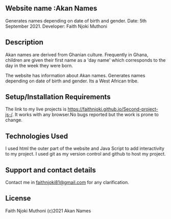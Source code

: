 ## Website name :Akan Names
Generates names depending on date of birth and gender.
Date: 5th September 2021. Developer: Faith Njoki Muthoni

## Description
Akan names are derived from Ghanian culture. Frequently in Ghana, children are given their first name as a 'day name' which corresponds to the day in the week they were born.


The website has information about Akan names. Generates names depending on date of birth and gender. Its a  West African tribe.

## Setup/Installation Requirements
The link to my live projects is https://faithnjoki.github.io/Second-project-js-/. It works with any browser.No bugs reported but the work is prone to change.

## Technologies Used
I used html the outer part of the website and Java Script to add interactivity to my project. I used git as my version control and github to host my project.

## Support and contact details
Contact me in faithnjoki81@gmail.com for any clarification.

## License
Faith Njoki Muthoni (c)2021 Akan Names